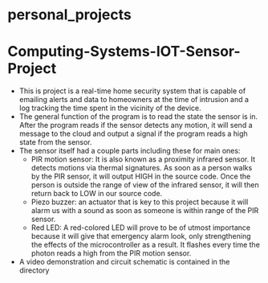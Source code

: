# personal_projects
# Computing-Systems-IOT-Sensor-Project
 - This is project is a real-time home security system that is capable of emailing alerts and data to homeowners at the time of intrusion and a log tracking the time spent in the vicinity of the device. 
 - The general function of the program is to read the state the sensor is in. After the program reads if the sensor detects any motion, it will send a message to the cloud and output a signal if the program reads a high state from the sensor.
 - The sensor itself had a couple parts including these for main ones:
    - PIR motion sensor: It is also known as a proximity infrared sensor. It detects motions via thermal signatures. As soon as a person walks by the PIR     sensor, it will output HIGH in the source code. Once the person is outside the range of view of the infrared sensor, it will then return back to LOW in our source code.
   - Piezo buzzer: an actuator that is key to this project because it will alarm us with a sound as soon as someone is within range of the PIR sensor. 
   - Red LED: A red-colored LED will prove to be of utmost importance because it will give that emergency alarm look, only strengthening the effects of the         microcontroller as a result. It flashes every time the photon reads a high from the PIR motion sensor.
 - A video demonstration and circuit schematic is contained in the directory


